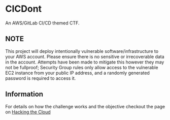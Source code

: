 # CICDont
An AWS/GitLab CI/CD themed CTF.

## NOTE
This project will deploy intentionally vulnerable software/infrastructure to your AWS account. Please ensure there is no sensitive or irrecoverable data in the account. Attempts have been made to mitigate this however they may not be fullproof; Security Group rules only allow access to the vulnerable EC2 instance from your public IP address, and a randomly generated password is required to access it. 

## Information

For details on how the challenge works and the objective checkout the page on [Hacking the Cloud](https://hackingthe.cloud/aws/capture_the_flag/cicdont/)